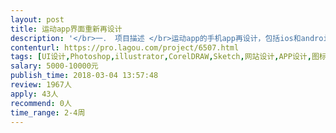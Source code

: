 ```yaml
---                
layout: post       
title: 运动app界面重新再设计           
description: '</br>一． 项目描述 </br>运动app的手机app再设计，包括ios和android两端，用户通过运动可兑换一些游戏币等小奖品，其他常规功能参照现有市场同类竞品。本次作为产品迭代，已经有前作可参考，但是这次要对设计风格等方面进行修改</br>二． 主要功能点</br>运动计步，运动任务难度选择，实时运动数据监测，过往运动数据留存 ，运动状态分析及分享，个人信息及相关数据的配比。</br>三． 可参考产品 </br>阿甘跑步 微跑 悦动 悦跑等app</br>四． 设计风格</br>扁平 拟物 商业</br>五． 设计内容</br>UI设计，主界面设计，启动/闪屏设计，分享页设计，交互设计</br>六． 人员要求</br>1. 有运动app设计相关经验</br>2. 擅长沟通，耐心细致</br>'     
contenturl: https://pro.lagou.com/project/6507.html      
tags: [UI设计,Photoshop,illustrator,CorelDRAW,Sketch,网站设计,APP设计,图标设计]            
salary: 5000-10000元          
publish_time: 2018-03-04 13:57:48         
review: 1967人                   
apply: 43人                   
recommend: 0人                   
time_range: 2-4周              
---                 
```

